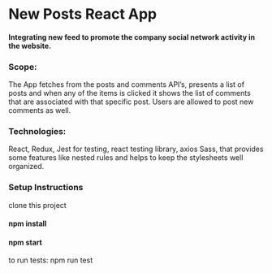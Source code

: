 # New Posts React App
#### Integrating new feed to promote the company social network activity in the website.

### Scope:
The App fetches from the posts and comments API’s, presents a list of posts and when any of the items is clicked it shows the list of comments that are associated with that specific post. Users are allowed to post new comments as well.

### Technologies:
React, Redux, Jest for testing, react testing library, axios
Sass, that provides some features like nested rules and helps to keep the stylesheets well organized.

### Setup Instructions
clone this project

#### npm install
#### npm start


to run tests:  npm run test
